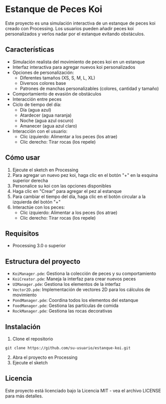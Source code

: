 # Estanque de Peces Koi

Este proyecto es una simulación interactiva de un estanque de peces koi creado con Processing. Los usuarios pueden añadir peces koi personalizados y verlos nadar por el estanque evitando obstáculos.

## Características

- Simulación realista del movimiento de peces koi en un estanque
- Interfaz interactiva para agregar nuevos koi personalizados
- Opciones de personalización:
  - Diferentes tamaños (XS, S, M, L, XL)
  - Diversos colores base
  - Patrones de manchas personalizables (colores, cantidad y tamaño)
- Comportamiento de evasión de obstáculos
- Interacción entre peces
- Ciclo de tiempo del día:
  - Día (agua azul)
  - Atardecer (agua naranja)
  - Noche (agua azul oscuro)
  - Amanecer (agua azul claro)
- Interacción con el usuario:
  - Clic izquierdo: Alimentar a los peces (los atrae)
  - Clic derecho: Tirar rocas (los repele)

## Cómo usar

1. Ejecute el sketch en Processing
2. Para agregar un nuevo pez koi, haga clic en el botón "+" en la esquina superior derecha
3. Personalice su koi con las opciones disponibles
4. Haga clic en "Crear" para agregar el pez al estanque
5. Para cambiar el tiempo del día, haga clic en el botón circular a la izquierda del botón "+"
6. Interactúe con los peces:
   - Clic izquierdo: Alimentar a los peces (los atrae)
   - Clic derecho: Tirar rocas (los repele)

## Requisitos

- Processing 3.0 o superior

## Estructura del proyecto

- `KoiManager.pde`: Gestiona la colección de peces y su comportamiento
- `KoiCreator.pde`: Maneja la interfaz para crear nuevos peces
- `UIManager.pde`: Gestiona los elementos de la interfaz
- `Vector2D.pde`: Implementación de vectores 2D para los cálculos de movimiento
- `PondManager.pde`: Coordina todos los elementos del estanque
- `FoodManager.pde`: Gestiona las partículas de comida
- `RockManager.pde`: Gestiona las rocas decorativas

## Instalación

1. Clone el repositorio

```
git clone https://github.com/su-usuario/estanque-koi.git
```

2. Abra el proyecto en Processing
3. Ejecute el sketch

## Licencia

Este proyecto está licenciado bajo la Licencia MIT - vea el archivo LICENSE para más detalles.
